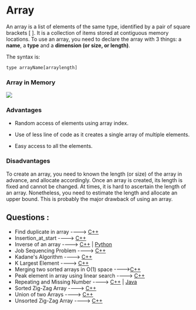 # Array

An array is a list of elements of the same type, identified by a pair of square brackets [ ]. It is a collection of items stored at contiguous memory locations. To use an array, you need to declare the array with 3 things: a **name**, a **type** and a **dimension (or size, or length)**.

The syntax is:

`type arrayName[arraylength]`

### Array in Memory

![](https://media.geeksforgeeks.org/wp-content/uploads/array-2.png)

### Advantages

- Random access of elements using array index.

- Use of less line of code as it creates a single array of multiple elements.

- Easy access to all the elements.

### Disadvantages

To create an array, you need to known the length (or size) of the array in advance, and allocate accordingly. Once an array is created, its length is fixed and cannot be changed. At times, it is hard to ascertain the length of an array. Nonetheless, you need to estimate the length and allocate an upper bound. This is probably the major drawback of using an array.

## Questions :
 
 * Find duplicate in array ----> [C++](/Code/C++/Duplicate_in_array.cpp)
 * Insertion_at_start ----> [C++](/Code/C++/insertion_at_start.cpp)
 * Inverse of an array ----> [C++](Code/C++/inverse_of_an_array.cpp) | [Python](/Code/Python/inverseArray.py)
 * Job Sequencing Problem ----> [C++](/Code/C++/job_sequencing_problem.cpp)
 * Kadane's Algorithm ----> [C++](/Code/C++/kadane_algo.cpp)
 * K Largest Element  ----> [C++](/Code/C++/K_largest_element.cpp)  
 * Merging two sorted arrays in O(1) space ---->[C++](/Code/C++/merge_in_constant_space.cpp) 
 * Peak element in array using linear search ----> [C++](/Code/C++/peak_value_linear_search.cpp)
 * Repeating and Missing Number ----> [C++](/Code/C++/repeating_and_missing_number.cpp) | [Java](/Code/Java/Repeating_And_Missing_Number.java)
 * Sorted Zig-Zag Array ----> [C++](/Code/C++/sorted_zig_zag_array.cpp)
 * Union of two Arrays ----> [C++](Code/C++/Union_of_two_unsorted_array.cpp)
 * Unsorted Zig-Zag Array ----> [C++](/Code/C++/unsorted_zig_zag_array.cpp)
 

